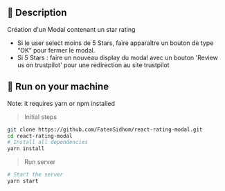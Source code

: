 ## 📝 Description
Création d'un Modal contenant un star rating 
- Si le user select moins de 5 Stars, faire apparaître un bouton de type “OK”
pour fermer le modal.
- Si 5 Stars :
faire un nouveau display du modal avec un bouton 'Review us on trustpilot' pour une redirection au site trustpilot
## 🚀 Run on your machine

Note: it requires yarn or npm installed 

> Initial steps
```bash
git clone https://github.com/FatenSidhom/react-rating-modal.git
cd react-rating-modal
# Install all dependencies
yarn install
```
> Run server
```bash
# Start the server
yarn start
```
